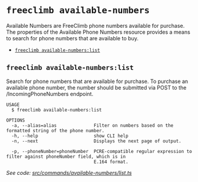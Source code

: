 `freeclimb available-numbers`
=============================

Available Numbers are FreeClimb phone numbers available for purchase. The properties of the Available Phone Numbers resource provides a means to search for phone numbers that are available to buy.

* [`freeclimb available-numbers:list`](#freeclimb-available-numberslist)

## `freeclimb available-numbers:list`

Search for phone numbers that are available for purchase. To purchase an available phone number, the number should be submitted via POST to the /IncomingPhoneNumbers endpoint.

```
USAGE
  $ freeclimb available-numbers:list

OPTIONS
  -a, --alias=alias              Filter on numbers based on the formatted string of the phone number.
  -h, --help                     show CLI help
  -n, --next                     Displays the next page of output.

  -p, --phoneNumber=phoneNumber  PCRE-compatible regular expression to filter against phoneNumber field, which is in
                                 E.164 format.
```

_See code: [src/commands/available-numbers/list.ts](https://github.com/FreeClimbAPI/freeclimb-cli/blob/v0.3.0/src/commands/available-numbers/list.ts)_
